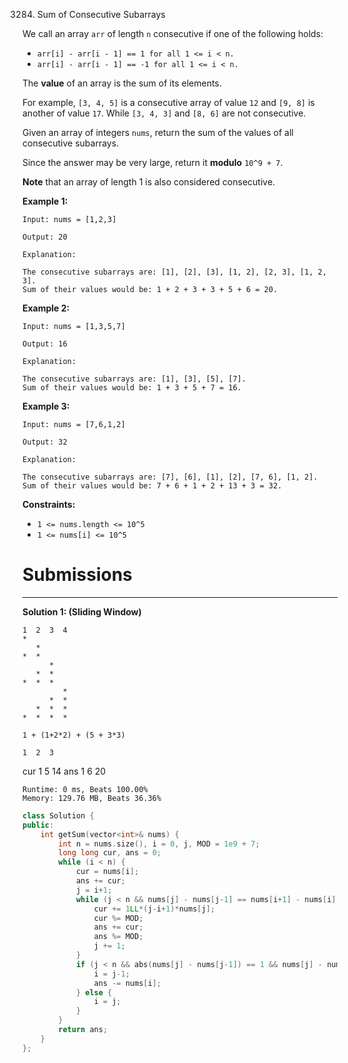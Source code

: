 3284. Sum of Consecutive Subarrays

We call an array `arr` of length `n` consecutive if one of the following holds:

* `arr[i] - arr[i - 1] == 1 for all 1 <= i < n.`
* `arr[i] - arr[i - 1] == -1 for all 1 <= i < n.`

The **value** of an array is the sum of its elements.

For example, `[3, 4, 5]` is a consecutive array of value `12` and `[9, 8]` is another of value `17`. While `[3, 4, 3]` and `[8, 6]` are not consecutive.

Given an array of integers `nums`, return the sum of the values of all consecutive subarrays.

Since the answer may be very large, return it **modulo** `10^9 + 7`.

**Note** that an array of length 1 is also considered consecutive.

 

**Example 1:**
```
Input: nums = [1,2,3]

Output: 20

Explanation:

The consecutive subarrays are: [1], [2], [3], [1, 2], [2, 3], [1, 2, 3].
Sum of their values would be: 1 + 2 + 3 + 3 + 5 + 6 = 20.
```

**Example 2:**
```
Input: nums = [1,3,5,7]

Output: 16

Explanation:

The consecutive subarrays are: [1], [3], [5], [7].
Sum of their values would be: 1 + 3 + 5 + 7 = 16.
```

**Example 3:**
```
Input: nums = [7,6,1,2]

Output: 32

Explanation:

The consecutive subarrays are: [7], [6], [1], [2], [7, 6], [1, 2].
Sum of their values would be: 7 + 6 + 1 + 2 + 13 + 3 = 32.
```
 

**Constraints:**

* `1 <= nums.length <= 10^5`
* `1 <= nums[i] <= 10^5`

# Submissions
---
**Solution 1: (Sliding Window)**

    1  2  3  4
    *  
       *
    *  *
          *
       *  *
    *  *  *
             *
          *  *
       *  *  *
    *  *  *  *

    1 + (1+2*2) + (5 + 3*3)

    1  2  3
cur 1  5  14
ans 1  6  20

```
Runtime: 0 ms, Beats 100.00%
Memory: 129.76 MB, Beats 36.36%
```
```c++
class Solution {
public:
    int getSum(vector<int>& nums) {
        int n = nums.size(), i = 0, j, MOD = 1e9 + 7;
        long long cur, ans = 0;
        while (i < n) {
            cur = nums[i];
            ans += cur;
            j = i+1;
            while (j < n && nums[j] - nums[j-1] == nums[i+1] - nums[i] && abs(nums[i+1] - nums[i]) == 1) {
                cur += 1LL*(j-i+1)*nums[j];
                cur %= MOD;
                ans += cur;
                ans %= MOD;
                j += 1;
            }
            if (j < n && abs(nums[j] - nums[j-1]) == 1 && nums[j] - nums[j-1] != nums[i+1] - nums[i]) {
                i = j-1;
                ans -= nums[i];
            } else {
                i = j;
            }
        }
        return ans;
    }
};
```
